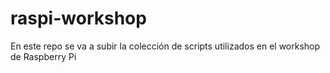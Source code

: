 # raspi-workshop

En este repo se va a subir la colección de scripts utilizados en el workshop de Raspberry Pi 
